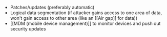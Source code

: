 - Patches/updates (preferably automatic)
- Logical data segmentation (if attacker gains access to one area of data, won't gain access to other area (like an [[Air gap]] for data))
- [[MDM (mobile device management)]] to monitor devices and push out security updates